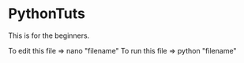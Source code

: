 # PythonTuts
This is for the beginners.

To edit this file => nano "filename"
To run this file  => python "filename"
